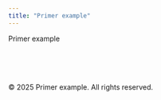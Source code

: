 ```yaml
---
title: "Primer example"
---
```


Primer example

<footer style="margin-top: 80px;">
  <p>&copy; 2025 Primer example. All rights reserved.</p>
</footer>
